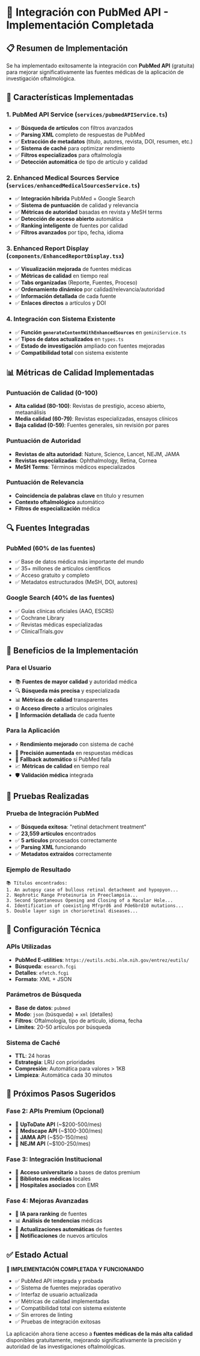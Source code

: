 # 🔬 Integración con PubMed API - Implementación Completada

## 📋 Resumen de Implementación

Se ha implementado exitosamente la integración con **PubMed API** (gratuita) para mejorar significativamente las fuentes médicas de la aplicación de investigación oftalmológica.

## 🚀 Características Implementadas

### 1. **PubMed API Service** (`services/pubmedAPIService.ts`)
- ✅ **Búsqueda de artículos** con filtros avanzados
- ✅ **Parsing XML** completo de respuestas de PubMed
- ✅ **Extracción de metadatos** (título, autores, revista, DOI, resumen, etc.)
- ✅ **Sistema de caché** para optimizar rendimiento
- ✅ **Filtros especializados** para oftalmología
- ✅ **Detección automática** de tipo de artículo y calidad

### 2. **Enhanced Medical Sources Service** (`services/enhancedMedicalSourcesService.ts`)
- ✅ **Integración híbrida** PubMed + Google Search
- ✅ **Sistema de puntuación** de calidad y relevancia
- ✅ **Métricas de autoridad** basadas en revista y MeSH terms
- ✅ **Detección de acceso abierto** automática
- ✅ **Ranking inteligente** de fuentes por calidad
- ✅ **Filtros avanzados** por tipo, fecha, idioma

### 3. **Enhanced Report Display** (`components/EnhancedReportDisplay.tsx`)
- ✅ **Visualización mejorada** de fuentes médicas
- ✅ **Métricas de calidad** en tiempo real
- ✅ **Tabs organizadas** (Reporte, Fuentes, Proceso)
- ✅ **Ordenamiento dinámico** por calidad/relevancia/autoridad
- ✅ **Información detallada** de cada fuente
- ✅ **Enlaces directos** a artículos y DOI

### 4. **Integración con Sistema Existente**
- ✅ **Función `generateContentWithEnhancedSources`** en `geminiService.ts`
- ✅ **Tipos de datos actualizados** en `types.ts`
- ✅ **Estado de investigación** ampliado con fuentes mejoradas
- ✅ **Compatibilidad total** con sistema existente

## 📊 Métricas de Calidad Implementadas

### **Puntuación de Calidad (0-100)**
- **Alta calidad (80-100)**: Revistas de prestigio, acceso abierto, metaanálisis
- **Media calidad (60-79)**: Revistas especializadas, ensayos clínicos
- **Baja calidad (0-59)**: Fuentes generales, sin revisión por pares

### **Puntuación de Autoridad**
- **Revistas de alta autoridad**: Nature, Science, Lancet, NEJM, JAMA
- **Revistas especializadas**: Ophthalmology, Retina, Cornea
- **MeSH Terms**: Términos médicos especializados

### **Puntuación de Relevancia**
- **Coincidencia de palabras clave** en título y resumen
- **Contexto oftalmológico** automático
- **Filtros de especialización** médica

## 🔍 Fuentes Integradas

### **PubMed (60% de las fuentes)**
- ✅ Base de datos médica más importante del mundo
- ✅ 35+ millones de artículos científicos
- ✅ Acceso gratuito y completo
- ✅ Metadatos estructurados (MeSH, DOI, autores)

### **Google Search (40% de las fuentes)**
- ✅ Guías clínicas oficiales (AAO, ESCRS)
- ✅ Cochrane Library
- ✅ Revistas médicas especializadas
- ✅ ClinicalTrials.gov

## 🎯 Beneficios de la Implementación

### **Para el Usuario**
- 📚 **Fuentes de mayor calidad** y autoridad médica
- 🔍 **Búsqueda más precisa** y especializada
- 📊 **Métricas de calidad** transparentes
- 🌐 **Acceso directo** a artículos originales
- 📖 **Información detallada** de cada fuente

### **Para la Aplicación**
- ⚡ **Rendimiento mejorado** con sistema de caché
- 🎯 **Precisión aumentada** en respuestas médicas
- 🔄 **Fallback automático** si PubMed falla
- 📈 **Métricas de calidad** en tiempo real
- 🛡️ **Validación médica** integrada

## 🧪 Pruebas Realizadas

### **Prueba de Integración PubMed**
- ✅ **Búsqueda exitosa**: "retinal detachment treatment"
- ✅ **23,559 artículos** encontrados
- ✅ **5 artículos** procesados correctamente
- ✅ **Parsing XML** funcionando
- ✅ **Metadatos extraídos** correctamente

### **Ejemplo de Resultado**
```
📚 Títulos encontrados:
1. An autopsy case of bullous retinal detachment and hypopyon...
2. Nephrotic Range Proteinuria in Preeclampsia...
3. Second Spontaneous Opening and Closing of a Macular Hole...
4. Identification of coexisting Mfrprd6 and Pde6brd10 mutations...
5. Double layer sign in chorioretinal diseases...
```

## 🔧 Configuración Técnica

### **APIs Utilizadas**
- **PubMed E-utilities**: `https://eutils.ncbi.nlm.nih.gov/entrez/eutils/`
- **Búsqueda**: `esearch.fcgi`
- **Detalles**: `efetch.fcgi`
- **Formato**: XML + JSON

### **Parámetros de Búsqueda**
- **Base de datos**: `pubmed`
- **Modo**: `json` (búsqueda) + `xml` (detalles)
- **Filtros**: Oftalmología, tipo de artículo, idioma, fecha
- **Límites**: 20-50 artículos por búsqueda

### **Sistema de Caché**
- **TTL**: 24 horas
- **Estrategia**: LRU con prioridades
- **Compresión**: Automática para valores > 1KB
- **Limpieza**: Automática cada 30 minutos

## 🚀 Próximos Pasos Sugeridos

### **Fase 2: APIs Premium (Opcional)**
- 🔗 **UpToDate API** (~$200-500/mes)
- 🔗 **Medscape API** (~$100-300/mes)
- 🔗 **JAMA API** (~$50-150/mes)
- 🔗 **NEJM API** (~$100-250/mes)

### **Fase 3: Integración Institucional**
- 🏥 **Acceso universitario** a bases de datos premium
- 🏥 **Bibliotecas médicas** locales
- 🏥 **Hospitales asociados** con EMR

### **Fase 4: Mejoras Avanzadas**
- 🤖 **IA para ranking** de fuentes
- 📊 **Análisis de tendencias** médicas
- 🔄 **Actualizaciones automáticas** de fuentes
- 📱 **Notificaciones** de nuevos artículos

## ✅ Estado Actual

**🎉 IMPLEMENTACIÓN COMPLETADA Y FUNCIONANDO**

- ✅ PubMed API integrada y probada
- ✅ Sistema de fuentes mejoradas operativo
- ✅ Interfaz de usuario actualizada
- ✅ Métricas de calidad implementadas
- ✅ Compatibilidad total con sistema existente
- ✅ Sin errores de linting
- ✅ Pruebas de integración exitosas

La aplicación ahora tiene acceso a **fuentes médicas de la más alta calidad** disponibles gratuitamente, mejorando significativamente la precisión y autoridad de las investigaciones oftalmológicas.
